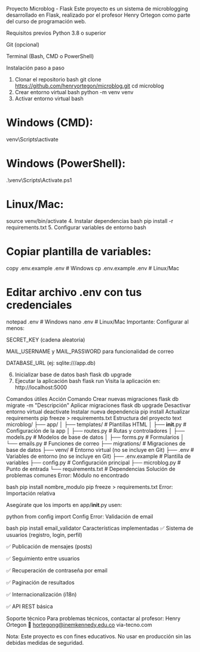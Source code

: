 Proyecto Microblog - Flask
Este proyecto es un sistema de microblogging desarrollado en Flask, realizado por el profesor Henry Ortegon como parte del curso de programación web.

Requisitos previos
Python 3.8 o superior

Git (opcional)

Terminal (Bash, CMD o PowerShell)

Instalación paso a paso
1. Clonar el repositorio
bash
git clone https://github.com/henryortegon/microblog.git
cd microblog
2. Crear entorno virtual
bash
python -m venv venv
3. Activar entorno virtual
bash
# Windows (CMD):
venv\Scripts\activate

# Windows (PowerShell):
.\venv\Scripts\Activate.ps1

# Linux/Mac:
source venv/bin/activate
4. Instalar dependencias
bash
pip install -r requirements.txt
5. Configurar variables de entorno
bash
# Copiar plantilla de variables:
copy .env.example .env  # Windows
cp .env.example .env    # Linux/Mac

# Editar archivo .env con tus credenciales
notepad .env  # Windows
nano .env     # Linux/Mac
Importante: Configurar al menos:

SECRET_KEY (cadena aleatoria)

MAIL_USERNAME y MAIL_PASSWORD para funcionalidad de correo

DATABASE_URL (ej: sqlite:///app.db)

6. Inicializar base de datos
bash
flask db upgrade
7. Ejecutar la aplicación
bash
flask run
Visita la aplicación en: http://localhost:5000

Comandos útiles
Acción	Comando
Crear nuevas migraciones	flask db migrate -m "Descripción"
Aplicar migraciones	flask db upgrade
Desactivar entorno virtual	deactivate
Instalar nueva dependencia	pip install <paquete>
Actualizar requirements	pip freeze > requirements.txt
Estructura del proyecto
text
microblog/
├── app/
│   ├── templates/      # Plantillas HTML
│   ├── __init__.py     # Configuración de la app
│   ├── routes.py       # Rutas y controladores
│   ├── models.py       # Modelos de base de datos
│   ├── forms.py        # Formularios
│   └── emails.py       # Funciones de correo
├── migrations/         # Migraciones de base de datos
├── venv/               # Entorno virtual (no se incluye en Git)
├── .env                # Variables de entorno (no se incluye en Git)
├── .env.example        # Plantilla de variables
├── config.py           # Configuración principal
├── microblog.py        # Punto de entrada
└── requirements.txt    # Dependencias
Solución de problemas comunes
Error: Módulo no encontrado

bash
pip install nombre_modulo
pip freeze > requirements.txt
Error: Importación relativa

Asegúrate que los imports en app/__init__.py usen:

python
from config import Config
Error: Validación de email

bash
pip install email_validator
Características implementadas
✅ Sistema de usuarios (registro, login, perfil)

✅ Publicación de mensajes (posts)

✅ Seguimiento entre usuarios

✅ Recuperación de contraseña por email

✅ Paginación de resultados

✅ Internacionalización (i18n)

✅ API REST básica

Soporte técnico
Para problemas técnicos, contactar al profesor:
Henry Ortegon
📧 hortegong@inemkennedy.edu.co
via-tecno.com

Nota: Este proyecto es con fines educativos. No usar en producción sin las debidas medidas de seguridad.


